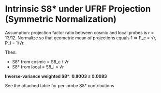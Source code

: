 # Intrinsic S8* under UFRF Projection (Symmetric Normalization)

Assumption: projection factor ratio between cosmic and local probes is r = 13/12. 
Normalize so that geometric mean of projections equals 1 ⇒ P_c = √r, P_l = 1/√r.

Then:
- S8* from cosmic = S8_c / √r
- S8* from local = S8_l × √r

**Inverse-variance weighted S8***: **0.8003 ± 0.0083**

See the attached table for per-probe S8* contributions.
